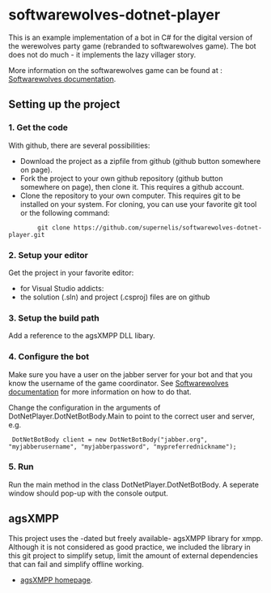 softwarewolves-dotnet-player
============================


This is an example implementation of a bot in C# for the digital version of the werewolves party game (rebranded to softwarewolves game). The bot does not do much - it implements the lazy villager story.

More information on the softwarewolves game can be found at : [Softwarewolves documentation][1].

## Setting up the project


### 1. Get the code 


With github, there are several possibilities:
* Download the project as a zipfile from github (github button somewhere on page). 
* Fork the project to your own github repository (github button somewhere on page), then clone it. This requires a github account.
* Clone the repository to your own computer. This requires git to be installed on your system. For cloning, you can use your favorite git tool or the following command:

```
        git clone https://github.com/supernelis/softwarewolves-dotnet-player.git 
```

### 2. Setup your editor

Get the project in your favorite editor:
* for Visual Studio addicts: 
 * the solution (.sln) and project (.csproj) files are on github


### 3. Setup the build path


Add a reference to the agsXMPP DLL libary.

### 4. Configure the bot

Make sure you have a user on the jabber server for your bot and that you know the username of the game coordinator. See [Softwarewolves documentation][1] for more information on how to do that.

Change the configuration in the arguments of DotNetPlayer.DotNetBotBody.Main to point to the correct user and server, e.g. 


```
 DotNetBotBody client = new DotNetBotBody("jabber.org", "myjabberusername", "myjabberpassword", "mypreferrednickname");
```

### 5. Run

Run the main method in the class DotNetPlayer.DotNetBotBody. A seperate window should pop-up with the console output.


## agsXMPP

This project uses the -dated but freely available- agsXMPP library for xmpp. Although it is not considered as good practice, 
we included the library in this git project to simplify setup, limit the 
amount of external dependencies that can fail and simplify offline working.

- [agsXMPP homepage][2].

[1]: https://github.com/supernelis/softwarewolves-doc
[2]: http://www.ag-software.net/agsxmpp-sdk/

